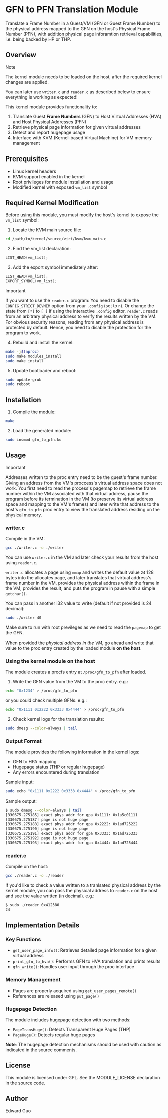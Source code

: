# GFN to PFN Translation Module

Translate a Frame Number in a Guest/VM (GFN or Guest Frame Number) to the physical address
mapped to the GFN on the host's Physical Frame Number (PFN), with addition physical page 
inforamtion retrieval capabilities, i.e. being backed by HP or THP.

## Overview
> [!NOTE]  
> The kernel module needs to be loaded on the host, after the required kernel changes are applied.
> 
> You can later use `writer.c` and `reader.c` as described below to ensure everything is working as expected!

This kernel module provides functionality to:
1. Translate Guest **Frame Numbers** (GFN) to Host Virtual Addresses (HVA) and Host Physical Addresses (PFN)
2. Retrieve physical page information for given virtual addresses
3. Detect and report hugepage usage
4. Interface with KVM (Kernel-based Virtual Machine) for VM memory management

## Prerequisites

- Linux kernel headers
- KVM support enabled in the kernel
- Root privileges for module installation and usage
- Modified kernel with exposed `vm_list` symbol

## Required Kernel Modification

Before using this module, you must modify the host's kernel to expose the `vm_list` symbol:

1. Locate the KVM main source file:
```bash
cd /path/to/kernel/source/virt/kvm/kvm_main.c
```

2. Find the vm_list declaration:
```c
LIST_HEAD(vm_list);
```

3. Add the export symbol immediately after:
```c
LIST_HEAD(vm_list);
EXPORT_SYMBOL(vm_list);
```

> [!IMPORTANT]
> If you want to use the `reader.c` program:
> You need to disable the `CONFIG_STRICT_DEVMEM` option from your `.config` (set to `n`).
> Or change the state from `[*]` to `[ ]` if using the interactive `.config` editor.
> `reader.c` reads from an arbitrary physical address to verify the results written by the VM.
> For obvious security reasons, reading from any physical address is protected by default.
> Hence, you need to disable the protection for the program to work.

4. Rebuild and install the kernel:
```bash
make -j$(nproc)
sudo make modules_install
sudo make install
```

5. Update bootloader and reboot:
```bash
sudo update-grub
sudo reboot
```

## Installation

1. Compile the module:
```bash
make
```

2. Load the generated module:
```bash
sudo insmod gfn_to_pfn.ko
```

## Usage

> [!IMPORTANT]
> Addresses written to the proc entry need to be the guest's frame number.
> Giving an address from the VM's proccess's virtual address space does not work.
> You first need to read the process's pagemap to retrieve the frame number within the VM
> associated with that virtual address, pause the program before its termination in the VM 
> (to preserve its virtual address space and mapping to the VM's frames)
> and later write that address to the host's `gfn_to_pfn` proc entry to view the
> translated address residing on the physical memory.

### writer.c

Compile in the VM:
```bash
gcc ./writer.c -o ./writer
```

You can use `writer.c` in the VM and later check your results from the host using `reader.c`.

`writer.c` allocates a page using `mmap` and writes the default value `24`
128 bytes into the allocates page, and later translates that virtual address's 
frame number in the VM, provides the physical address within the frame in the VM,
provides the result, and puts the program in pause with a simple `getchar()`.

You can pass in another i32 value to write (default if not provided is 24 decimal):
```bash
sudo ./writer 40
```
Make sure to run with root previleges as we need to read the `pagemap` to get the GFN.

When provided the *physical address in the VM*, go ahead and write
that value to the proc entry created by the loaded module **on the host**.

### Using the kernel module on the host

The module creates a procfs entry at `/proc/gfn_to_pfn` after loaded. 

1. Write the GFN value from the VM to the proc entry. e.g.:
```bash
echo "0x1234" > /proc/gfn_to_pfn
```

or you could check multiple GFNs. e.g.:
```bash
echo "0x1111 0x2222 0x3333 0x4444" > /proc/gfn_to_pfn
```

2. Check kernel logs for the translation results:
```bash
sudo dmesg --color=always | tail
```

### Output Format

The module provides the following information in the kernel logs:
- GFN to HPA mapping
- Hugepage status (THP or regular hugepage)
- Any errors encountered during translation

Sample input:
```bash
sudo echo "0x1111 0x2222 0x3333 0x4444" > /proc/gfn_to_pfn
```

Sample output:
```bash
$ sudo dmesg --color=always | tail
[330675.275185] exact phys addr for gpa 0x1111: 0x1a5c01111
[330675.275187] page is not huge page
[330675.275188] exact phys addr for gpa 0x2222: 0x1ad725222
[330675.275190] page is not huge page
[330675.275191] exact phys addr for gpa 0x3333: 0x1ad725333
[330675.275192] page is not huge page
[330675.275193] exact phys addr for gpa 0x4444: 0x1ad725444
```

### reader.c

Compile on the host:
```bash
gcc ./reader.c -o ./reader
```

If you'd like to check a value written to a tranlsated physical address by the 
kernel module, you can pass the physical address to `reader.c` on the host
and see the value written (in decimal). e.g.:
```bash
$ sudo ./reader 0x412380
24
```

## Implementation Details

### Key Functions

- `get_user_page_info()`: Retrieves detailed page information for a given virtual address
- `print_gfn_to_hva()`: Performs GFN to HVA translation and prints results
- `gfn_write()`: Handles user input through the proc interface

### Memory Management
- Pages are properly acquired using `get_user_pages_remote()`
- References are released using `put_page()`
  
### Hugepage Detection

The module includes hugepage detection with two methods:
- `PageTransHuge()`: Detects Transparent Huge Pages (THP)
- `PageHuge()`: Detects regular huge pages

**Note**: The hugepage detection mechanisms should be used with caution as indicated in the source comments.

## License

This module is licensed under GPL. See the MODULE_LICENSE declaration in the source code.

## Author

Edward Guo
